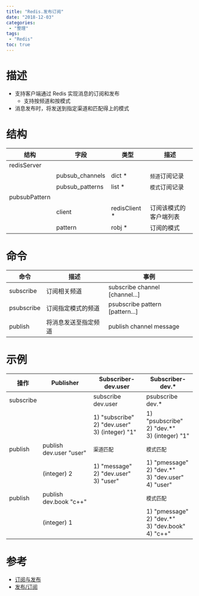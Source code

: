 ```yaml
---
title: "Redis.发布订阅"
date: "2018-12-03"
categories:
 - "整理"
tags:
 - "Redis"
toc: true
---
```



# 描述
- 支持客户端通过 Redis 实现消息的订阅和发布
    - 支持按频道和按模式
- 消息发布时，将发送到指定渠道和匹配得上的模式


# 结构

| 结构          | 字段            | 类型          | 描述                   |
|---------------|-----------------|---------------|------------------------|
| redisServer   |                 |               |                        |
|               | pubsub_channels | dict *        | `频道`订阅记录         |
|               | pubsub_patterns | list *        | `模式`订阅记录         |
| pubsubPattern |                 |               |                        |
|               | client          | redisClient * | 订阅该模式的客户端列表 |
|               | pattern         | robj *        | 订阅的模式             |


# 命令

| 命令       | 描述                 | 事例                            |
|------------|--------------------|---------------------------------|
| subscribe  | 订阅相关频道         | subscribe channel [channel...]  |
| psubscribe | 订阅指定模式的频道   | psubscribe pattern [pattern...] |
| publish    | 将消息发送至指定频道 | publish channel message         |


# 示例

| 操作      | Publisher               | Subscriber-dev.user                                     | Subscriber-dev.*                                          |
|-----------|-------------------------|---------------------------------------------------------|-----------------------------------------------------------|
| subscribe |                         | subscribe dev.user                                      | psubscribe dev.*                                          |
|           |                         | 1)  "subscribe"<br> 2)  "dev.user"<br> 3) (integer) "1" | 1)  "psubscribe"<br> 2)  "dev.*"<br> 3) (integer) "1"     |
| publish   | publish dev.user "user" | `渠道匹配`                                              | `模式匹配`                                                |
|           | (integer) 2             | 1) "message"<br>2) "dev.user"<br>3) "user"              | 1) "pmessage"<br>2) "dev.*"<br>3) "dev.user"<br>4) "user" |
| publish   | publish dev.book "c++"  |                                                         | `模式匹配`                                                |
|           | (integer) 1             |                                                         | 1) "pmessage"<br>2) "dev.*"<br>3) "dev.book"<br>4) "c++"  |


# 参考
- [订阅与发布](https://redisbook.readthedocs.io/en/latest/feature/pubsub.html)
- [发布/订阅](https://redis.readthedocs.io/en/2.4/pub_sub.html)